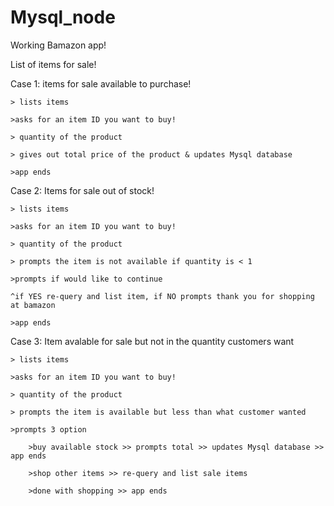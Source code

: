 # Mysql_node

Working Bamazon app!

List of items for sale! 

Case 1: items for sale available to purchase!
	
	> lists items

	>asks for an item ID you want to buy!

	> quantity of the product

	> gives out total price of the product & updates Mysql database

	>app ends

Case 2: Items for sale out of stock!
	
	> lists items

	>asks for an item ID you want to buy!

	> quantity of the product

	> prompts the item is not available if quantity is < 1

	>prompts if would like to continue

	^if YES re-query and list item, if NO prompts thank you for shopping at bamazon

	>app ends

Case 3: Item avalable for sale but not in the quantity customers want

	> lists items

	>asks for an item ID you want to buy!

	> quantity of the product

	> prompts the item is available but less than what customer wanted

	>prompts 3 option

		>buy available stock >> prompts total >> updates Mysql database >> app ends

		>shop other items >> re-query and list sale items

		>done with shopping >> app ends



 
